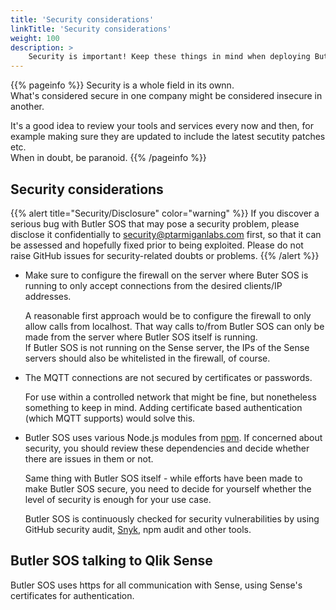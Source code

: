 ```yaml
---
title: 'Security considerations'
linkTitle: 'Security considerations'
weight: 100
description: >
    Security is important! Keep these things in mind when deploying Butler.
---
```


{{% pageinfo %}}
Security is a whole field in its ownn.  
What's considered secure in one company might be considered insecure in another.

It's a good idea to review your tools and services every now and then, for example making sure they are updated to include the latest secutity patches etc.  
When in doubt, be paranoid.
{{% /pageinfo %}}

## Security considerations

{{% alert title="Security/Disclosure" color="warning" %}}
If you discover a serious bug with Butler SOS that may pose a security problem, please disclose it confidentially to security@ptarmiganlabs.com first, so that it can be assessed and hopefully fixed prior to being exploited. Please do not raise GitHub issues for security-related doubts or problems.
{{% /alert %}}

- Make sure to configure the firewall on the server where Buter SOS is running to only accept connections from the desired clients/IP addresses.

    A reasonable first approach would be to configure the firewall to only allow calls from localhost. That way calls to/from Butler SOS can only be made from the server where Butler SOS itself is running.  
    If Butler SOS is not running on the Sense server, the IPs of the Sense servers should also be whitelisted in the firewall, of course.

- The MQTT connections are not secured by certificates or passwords.

    For use within a controlled network that might be fine, but nonetheless something to keep in mind. Adding certificate based authentication (which MQTT supports) would solve this.

- Butler SOS uses various Node.js modules from [npm](https://www.npmjs.com/). If concerned about security, you should review these dependencies and decide whether there are issues in them or not.

    Same thing with Butler SOS itself - while efforts have been made to make Butler SOS secure, you need to decide for yourself whether the level of security is enough for your use case.

    Butler SOS is continuously checked for security vulnerabilities by using GitHub security audit, [Snyk](https://snyk.io/), npm audit and other tools.

## Butler SOS talking to Qlik Sense

Butler SOS uses https for all communication with Sense, using Sense's certificates for authentication.
